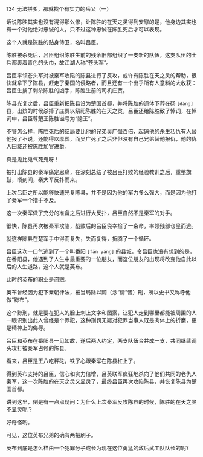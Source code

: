 134 无法拼爹，那就找个有实力的岳父（一）





话说陈胜其实也没有混得那么惨，让陈胜的在天之灵得到安慰的是，他身边其实也有一个对他绝对忠诚的人，只不过这种忠诚在陈胜死后才可以表现。

这个人就是陈胜的贴身侍卫，名叫吕臣。



陈胜被杀死后，吕臣组织陈胜生前的残余旧部组织了一支新的队伍，这支队伍的士兵都裹着青色的头巾，故江湖人称“苍头军”。

吕臣率领苍头军对被秦军攻陷的陈县进行了反攻，或许有陈胜在天之灵的帮助，很快就拿下了陈县，赶走了秦国的侵略者，而且还有一个出乎所有人意料的大收获：吕臣生擒了刺杀陈胜的凶手，陈胜生前的司机庄贾。



陈县光复之后，吕臣重新把陈县设为楚国首都，并将陈胜的遗体下葬在砀 `[dàng]` 县，出殡的时候杀掉了庄贾以祭祀陈胜的在天之灵，吕臣还给陈胜致了悼词，在悼词中，吕臣尊楚王陈胜谥号为“隐王”。

不管怎么样，陈胜死后的结局要比他的兄弟吴广强百倍，起码他的杀生私仇有人替他报了不说，还能得以厚葬，而吴广死了之后非但没有自己兄弟替他报仇，他的仇人田臧还被陈胜加官进爵。

真是鬼比鬼气死鬼呀！



被打出陈县的秦军痛定思痛，在深刻总结了被吕臣打败的经验教训之后，重整旗鼓，顷刻间，秦大军反扑而来。

上次吕臣之所以能够快速光复陈县，并不是因为他的军力多么强大，而是因为他打了秦军一个措手不及。

这一次秦军做了充分的准备之后进行大反扑，吕臣自然不是秦军的对手。

很快，陈县再次被秦军攻陷，战败后的吕臣侥幸捡了一条命，率领残部仓皇而逃。

就这样陈县在楚军手中得而复失，失而复得，折腾了一个循环。



吕臣这次一口气逃到了一个叫番阳 `[fān yáng]` 的县城，令吕臣也没有想到的是，在番阳县，他遇到了人生中最重要的一位朋友，而这位朋友的出现将改变他自此以后的人生道路，这个人就是英布。

此时的英布的职业是盗贼。

英布曾经因为犯下秦朝律法，被当局除以黥（念“情”音）刑，所以史书又称呼他做“黥布”。



这个黥刑，就是要在犯人的脸上刺上文字和图案，让犯人走到哪里都能被周围的人一眼识别出此人曾经是个罪犯，这种刑罚无疑对犯罪当事人既是肉体上的折磨，更是精神上的侮辱。

吕臣和英布在番阳县一见如故，遂后两人约定，两支队伍合并成一支，共同继续调头攻打被秦军占领的陈县。

看来，吕臣是王八吃秤砣，铁了心跟秦军在陈县杠上了。

得到英布支持的吕臣，信心和实力倍增，吕英联军疯狂地杀向了他们共同的老仇人秦军，这一次陈胜的在天之灵又显灵了，最终吕臣再次攻陷陈县，并恢复陈县为楚国首都。



讲到这里，倒是有一点点疑问：为什么上次秦军反攻陈县的时候，陈胜的在天之灵不显灵呢？

好奇怪哟。

可见，这位英布兄弟的确有两把刷子。

英布到底是怎么样由一个犯罪分子成长为现在这位勇猛的敌后武工队队长的呢?


